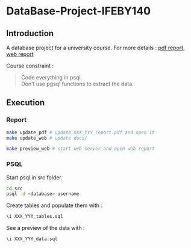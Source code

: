 # DataBase-Project-IFEBY140

## Introduction

A database project for a university course.
For more details : [pdf report](XXX_YYY_report.pdf), [web report](https://ophiase.github.io/DataBase-Project-IFEBY140/)

Course constraint :
> Code everything in psql. \
> Don't use pgsql functions to extract the data.

## Execution

### Report
```bash
make update_pdf # update XXX_YYY_report.pdf and open it
make update_web # update docs/

make preview_web # start web server and open web report
```

### PSQL

Start psql in src folder.
```bash
cd src
psql -d <database> username
```

Create tables and populate them with :
```sql
\i XXX_YYY_tables.sql
```

See a preview of the data with :
```sql
\i XXX_YYY_data.sql
```